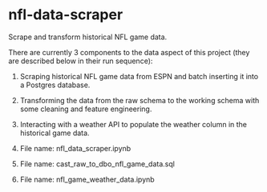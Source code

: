 # nfl-data-scraper
Scrape and transform historical NFL game data.

There are currently 3 components to the data aspect of this project (they are described below in their run sequence):

1. Scraping historical NFL game data from ESPN and batch inserting it into a Postgres database.
2. Transforming the data from the raw schema to the working schema with some cleaning and feature engineering.
3. Interacting with a weather API to populate the weather column in the historical game data.

1. File name: nfl_data_scraper.ipynb
2. File name: cast_raw_to_dbo_nfl_game_data.sql
3. File name: nfl_game_weather_data.ipynb
